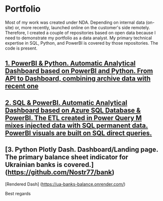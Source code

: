 # Portfolio

Most of my work was created under NDA. Depending on internal data (on-site) or, more recently, launched online on the customer's side remotely. 
Therefore, I created a couple of repositories based on open data because I need to demonstrate my portfolio as a data analyst. 
My primary technical expertise in SQL, Python, and PowerBI is covered by those repositories. The code is present.

## [1. PowerBI & Python. Automatic Analytical Dashboard based on PowerBI and Python. From API to Dashboard, combining archive data with recent one](https://github.com/Nostr77/AGSI)

## [2. SQL & PowerBI. Automatic Analytical Dashboard based on Azure SQL Database & PowerBI. The ETL created in Power Query M mixes injected data with SQL permanent data. PowerBI visuals are built on SQL direct queries.](https://github.com/Nostr77/AGSI_SQL)

## [3. Python Plotly Dash.  Dashboard/Landing page. The primary balance sheet indicator for Ukrainian banks is covered.] (https://github.com/Nostr77/bank)
[Rendered Dash] (https://ua-banks-balance.onrender.com/)


Best regards

